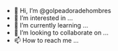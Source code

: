 - 👋 Hi, I’m @golpeadoradehombres
- 👀 I’m interested in ...
- 🌱 I’m currently learning ...
- 💞️ I’m looking to collaborate on ...
- 📫 How to reach me ...

<!---
golpeadoradehombres/golpeadoradehombres is a ✨ special ✨ repository because its `README.md` (this file) appears on your GitHub profile.
You can click the Preview link to take a look at your changes.
--->
